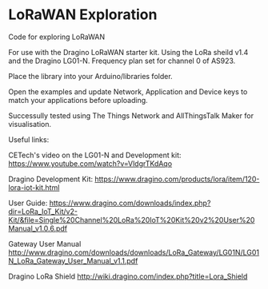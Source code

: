 # LoRaWAN Exploration
 Code for exploring LoRaWAN

For use with the Dragino LoRaWAN starter kit.  Using the LoRa sheild v1.4 and the Dragino LG01-N.
Frequency plan set for channel 0 of AS923.

Place the library into your Arduino/libraries folder.

Open the examples and update Network, Application and Device keys to match your applications before uploading.

Successully tested using The Things Network and AllThingsTalk Maker for visualisation.

Useful links:

CETech's video on the LG01-N and Development kit:
https://www.youtube.com/watch?v=VldgrTKdAqo

Dragino Development Kit:
https://www.dragino.com/products/lora/item/120-lora-iot-kit.html

User Guide:
https://www.dragino.com/downloads/index.php?dir=LoRa_IoT_Kit/v2-Kit/&file=Single%20Channel%20LoRa%20IoT%20Kit%20v2%20User%20Manual_v1.0.6.pdf

Gateway User Manual
http://www.dragino.com/downloads/downloads/LoRa_Gateway/LG01N/LG01N_LoRa_Gateway_User_Manual_v1.1.pdf

Dragino LoRa Shield
http://wiki.dragino.com/index.php?title=Lora_Shield
